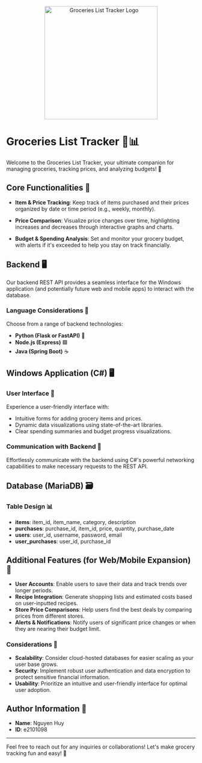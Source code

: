 <div align="center">
  <img src="https://i.imgur.com/VcCLABa.gif" alt="Groceries List Tracker Logo" width="300px">
</div>

# Groceries List Tracker 🛒📊

Welcome to the Groceries List Tracker, your ultimate companion for managing groceries, tracking prices, and analyzing budgets! 🚀

## Core Functionalities 🌟

- **Item & Price Tracking**: Keep track of items purchased and their prices organized by date or time period (e.g., weekly, monthly).

- **Price Comparison**: Visualize price changes over time, highlighting increases and decreases through interactive graphs and charts.

- **Budget & Spending Analysis**: Set and monitor your grocery budget, with alerts if it's exceeded to help you stay on track financially.

## Backend 🖥️

Our backend REST API provides a seamless interface for the Windows application (and potentially future web and mobile apps) to interact with the database.

### Language Considerations 📝

Choose from a range of backend technologies:
- **Python (Flask or FastAPI)** 🐍
- **Node.js (Express)** 🟩
- **Java (Spring Boot)** ☕

## Windows Application (C#) 🖥️

### User Interface 🎨

Experience a user-friendly interface with:
- Intuitive forms for adding grocery items and prices.
- Dynamic data visualizations using state-of-the-art libraries.
- Clear spending summaries and budget progress visualizations.

### Communication with Backend 📡

Effortlessly communicate with the backend using C#'s powerful networking capabilities to make necessary requests to the REST API.

## Database (MariaDB) 🗃️

### Table Design 📊

- **items**: item_id, item_name, category, description
- **purchases**: purchase_id, item_id, price, quantity, purchase_date
- **users**: user_id, username, password, email
- **user_purchases**: user_id, purchase_id

## Additional Features (for Web/Mobile Expansion) 🚀

- **User Accounts**: Enable users to save their data and track trends over longer periods.
- **Recipe Integration**: Generate shopping lists and estimated costs based on user-inputted recipes.
- **Store Price Comparisons**: Help users find the best deals by comparing prices from different stores.
- **Alerts & Notifications**: Notify users of significant price changes or when they are nearing their budget limit.

### Considerations 🤔

- **Scalability**: Consider cloud-hosted databases for easier scaling as your user base grows.
- **Security**: Implement robust user authentication and data encryption to protect sensitive financial information.
- **Usability**: Prioritize an intuitive and user-friendly interface for optimal user adoption.

## Author Information 📝

- **Name**: Nguyen Huy
- **ID**: e2101098

---
Feel free to reach out for any inquiries or collaborations! Let's make grocery tracking fun and easy! 🥳
